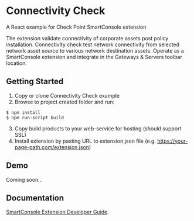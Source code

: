 # Connectivity Check

A React example for Check Point SmartConsole extension

The extension validate connectivity of corporate assets post policy installation.
Connectivity check test network connectivity from selected network asset source to various network destination assets.
Operate as a SmartConsole extension and integrate in the Gateways & Servers toolbar location.

## Getting Started

1. Copy or clone Connectivity Check example
2. Browse to project created folder and run:

```
$ npm install
$ npm run-script build
```

3. Copy build products to your web-service for hosting (should support SSL)
4. Install extension by pasting URL to extension.json file (e.g. https://your-page-path.com/extension.json)

## Demo

Coming soon...

## Documentation

[SmartConsole Extension Developer Guide](https://sc1.checkpoint.com/documents/SmartConsole/Extensions/index.html?ref=github).
